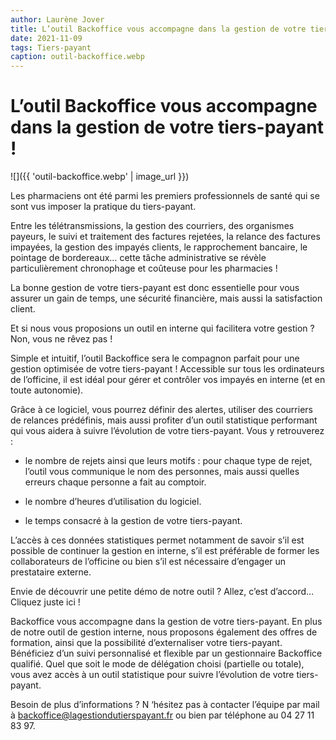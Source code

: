 ```yaml
---
author: Laurène Jover
title: L’outil Backoffice vous accompagne dans la gestion de votre tiers-payant !
date: 2021-11-09
tags: Tiers-payant
caption: outil-backoffice.webp
---
```


 # L’outil Backoffice vous accompagne dans la gestion de votre tiers-payant !

![]({{ 'outil-backoffice.webp' | image_url }})


Les pharmaciens ont été parmi les premiers professionnels de santé qui se sont vus imposer la pratique du tiers-payant.

Entre les télétransmissions, la gestion des courriers, des organismes payeurs, le suivi et traitement des factures rejetées, la relance des factures impayées, la gestion des impayés clients, le rapprochement bancaire, le pointage de bordereaux… cette tâche administrative se révèle particulièrement chronophage et coûteuse pour les pharmacies !

La bonne gestion de votre tiers-payant est donc essentielle pour vous assurer un gain de temps, une sécurité financière, mais aussi la satisfaction client.

Et si nous vous proposions un outil en interne qui facilitera votre gestion ? Non, vous ne rêvez pas !

Simple et intuitif, l’outil Backoffice sera le compagnon parfait pour une gestion optimisée de votre tiers-payant ! Accessible sur tous les ordinateurs de l’officine, il est idéal pour gérer et contrôler vos impayés en interne (et en toute autonomie).

Grâce à ce logiciel, vous pourrez définir des alertes, utiliser des courriers de relances prédéfinis, mais aussi profiter d’un outil statistique performant qui vous aidera à suivre l’évolution de votre tiers-payant. Vous y retrouverez :

* le nombre de rejets ainsi que leurs motifs : pour chaque type de rejet, l’outil vous communique le nom des personnes, mais aussi quelles erreurs chaque personne a fait au comptoir.

* le nombre d’heures d’utilisation du logiciel.

* le temps consacré à la gestion de votre tiers-payant.


L’accès à ces données statistiques permet notamment de savoir s’il est possible de continuer la gestion en interne, s’il est préférable de former les collaborateurs de l’officine ou bien s’il est nécessaire d’engager un prestataire externe.

Envie de découvrir une petite démo de notre outil ? Allez, c’est d’accord… Cliquez juste ici !

Backoffice vous accompagne dans la gestion de votre tiers-payant. En plus de notre outil de gestion interne, nous proposons également des offres de formation, ainsi que la possibilité d’externaliser votre tiers-payant. Bénéficiez d’un suivi personnalisé et flexible par un gestionnaire Backoffice qualifié. Quel que soit le mode de délégation choisi (partielle ou totale), vous avez accès à un outil statistique pour suivre l’évolution de votre tiers-payant.

Besoin de plus d’informations ? N ‘hésitez pas à contacter l’équipe par mail à backoffice@lagestiondutierspayant.fr ou bien par téléphone au 04 27 11 83 97.